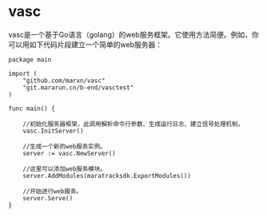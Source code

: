 # vasc
vasc是一个基于Go语言（golang）的web服务框架。它使用方法简便。例如，你可以用如下代码片段建立一个简单的web服务器：

```
package main

import (
    "github.com/marxn/vasc"
    "git.mararun.cn/b-end/vasctest"
)

func main() {

    //初始化服务器框架，此调用解析命令行参数、生成运行日志、建立信号处理机制。
    vasc.InitServer()
    
    //生成一个新的web服务实例。
    server := vasc.NewServer()
    
    //这里可以添加web服务模块。
    server.AddModules(maratracksdk.ExportModules())
    
    //开始进行web服务。
    server.Serve()
}
```
